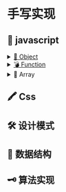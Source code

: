 # 手写实现

## 📜 javascript

<details for="Object">
<summary><a href="./javascript/Object/readme.md">🦆 Object</a></summary>

- [new](./javascript/Object/new/readme.md)

- [instanceof](./javascript/Object/instanceof/readme.md)
- [继承]()
- [create]()
</details>
<details for="Function">
  <summary><a href="./javascript/Function/readme.md">💣 Function</a></summary>

</details>
<details for="Array">
  <summary>🛒 Array</summary>
</details>

## 🖍 Css

## 🛠 设计模式

## 🔗 数据结构

## 🗝 算法实现
